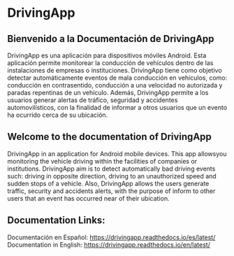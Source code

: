 # DrivingApp

## Bienvenido a la Documentación de DrivingApp

DrivingApp es una aplicación para dispositivos móviles Android. Esta aplicación permite monitorear la conducción de vehículos dentro de las instalaciones de empresas o instituciones. DrivingApp tiene como objetivo detectar automáticamente eventos de mala conducción en vehículos, como: conducción en contrasentido, conducción a una velocidad no autorizada y paradas repentinas de un vehículo.
Además, DrivingApp permite a los usuarios generar alertas de tráfico, seguridad y accidentes automovilísticos, con la finalidad de informar a otros usuarios que un evento ha ocurrido cerca de su ubicación.

## Welcome to the documentation of DrivingApp

DrivingApp in an application for Android mobile devices. This app allowsyou monitoring the vehicle driving within the facilities of companies or institutions. DrivingApp aim is to detect automatically bad driving events such: driving in opposite direction, driving to an unauthorized speed and sudden stops of a vehicle. 
Also, DrivingApp allows the users generate traffic, security and accidents alerts, with the purpose of inform to other users that an event has occurred near of their ubication.

## Documentation Links:

Documentación en Español: https://drivingapp.readthedocs.io/es/latest/
Documentation in English: https://drivingapp.readthedocs.io/en/latest/
